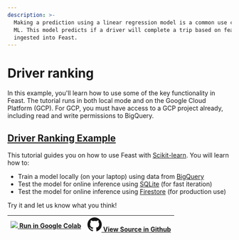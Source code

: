 ```yaml
---
description: >-
  Making a prediction using a linear regression model is a common use case in
  ML. This model predicts if a driver will complete a trip based on features
  ingested into Feast.
---
```


# Driver ranking

In this example, you'll learn how to use some of the key functionality in Feast. The tutorial runs in both local mode and on the Google Cloud Platform (GCP). For GCP, you must have access to a GCP project already, including read and write permissions to BigQuery.

## [Driver Ranking Example](https://github.com/feast-dev/feast-driver-ranking-tutorial)

This tutorial guides you on how to use Feast with [Scikit-learn](https://scikit-learn.org/stable/). You will learn how to:

* Train a model locally (on your laptop) using data from [BigQuery](https://cloud.google.com/bigquery/)
* Test the model for online inference using [SQLite](https://www.sqlite.org/index.html) (for fast iteration)
* Test the model for online inference using [Firestore](https://firebase.google.com/products/firestore) (for production use)

Try it and let us know what you think!

| ![](../../.gitbook/assets/colab\_logo\_32px.png)[ Run in Google Colab](https://colab.research.google.com/github/feast-dev/feast-driver-ranking-tutorial/blob/master/notebooks/Driver\_Ranking\_Tutorial.ipynb) | ![](../../.gitbook/assets/github-mark-32px.png)[ View Source in Github](https://github.com/feast-dev/feast-driver-ranking-tutorial/blob/master/notebooks/Driver\_Ranking\_Tutorial.ipynb) |
| -------------------------------------------------------------------------------------------------------------------------------------------------------------------------------------------------------------- | ----------------------------------------------------------------------------------------------------------------------------------------------------------------------------------------- |
